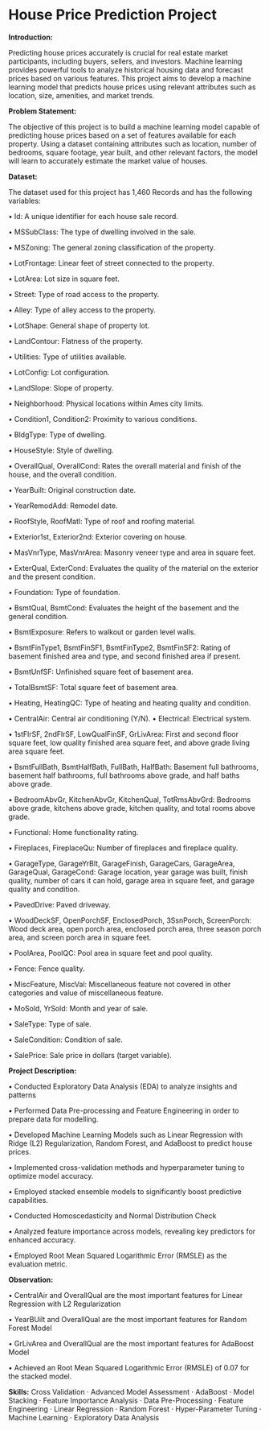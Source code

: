 # House Price Prediction Project

**Introduction:**

Predicting house prices accurately is crucial for real estate market participants, including buyers, sellers, and investors. Machine learning provides powerful tools to analyze historical housing data and forecast prices based on various features. This project aims to develop a machine learning model that predicts house prices using relevant attributes such as location, size, amenities, and market trends.

**Problem Statement:**

The objective of this project is to build a machine learning model capable of predicting house prices based on a set of features available for each property. Using a dataset containing attributes such as location, number of bedrooms, square footage, year built, and other relevant factors, the model will learn to accurately estimate the market value of houses.

**Dataset:**

The dataset used for this project has 1,460 Records and has the following variables:

•	Id: A unique identifier for each house sale record.

•	MSSubClass: The type of dwelling involved in the sale.

•	MSZoning: The general zoning classification of the property.

•	LotFrontage: Linear feet of street connected to the property.

•	LotArea: Lot size in square feet.

•	Street: Type of road access to the property.

•	Alley: Type of alley access to the property.

•	LotShape: General shape of property lot.

•	LandContour: Flatness of the property.

•	Utilities: Type of utilities available.

•	LotConfig: Lot configuration.

•	LandSlope: Slope of property.

•	Neighborhood: Physical locations within Ames city limits.

•	Condition1, Condition2: Proximity to various conditions.

•	BldgType: Type of dwelling.

•	HouseStyle: Style of dwelling.

•	OverallQual, OverallCond: Rates the overall material and finish of the house, and the overall condition.

•	YearBuilt: Original construction date.

•	YearRemodAdd: Remodel date.

•	RoofStyle, RoofMatl: Type of roof and roofing material.

•	Exterior1st, Exterior2nd: Exterior covering on house.

•	MasVnrType, MasVnrArea: Masonry veneer type and area in square feet.

•	ExterQual, ExterCond: Evaluates the quality of the material on the exterior and the present condition.

•	Foundation: Type of foundation.

•	BsmtQual, BsmtCond: Evaluates the height of the basement and the general condition.

•	BsmtExposure: Refers to walkout or garden level walls.

•	BsmtFinType1, BsmtFinSF1, BsmtFinType2, BsmtFinSF2: Rating of basement finished area and type, and second finished area if present.

•	BsmtUnfSF: Unfinished square feet of basement area.

•	TotalBsmtSF: Total square feet of basement area.

•	Heating, HeatingQC: Type of heating and heating quality and condition.

•	CentralAir: Central air conditioning (Y/N).
•	Electrical: Electrical system.

•	1stFlrSF, 2ndFlrSF, LowQualFinSF, GrLivArea: First and second floor square feet, low quality finished area square feet, and above grade living area square feet.

•	BsmtFullBath, BsmtHalfBath, FullBath, HalfBath: Basement full bathrooms, basement half bathrooms, full bathrooms above grade, and half baths above grade.

•	BedroomAbvGr, KitchenAbvGr, KitchenQual, TotRmsAbvGrd: Bedrooms above grade, kitchens above grade, kitchen quality, and total rooms above grade.

•	Functional: Home functionality rating.

•	Fireplaces, FireplaceQu: Number of fireplaces and fireplace quality.

•	GarageType, GarageYrBlt, GarageFinish, GarageCars, GarageArea, GarageQual, GarageCond: Garage location, year garage was built, finish quality, number of cars it can hold, garage area in square feet, and garage quality and condition.

•	PavedDrive: Paved driveway.

•	WoodDeckSF, OpenPorchSF, EnclosedPorch, 3SsnPorch, ScreenPorch: Wood deck area, open porch area, enclosed porch area, three season porch area, and screen porch area in square feet.

•	PoolArea, PoolQC: Pool area in square feet and pool quality.

•	Fence: Fence quality.

•	MiscFeature, MiscVal: Miscellaneous feature not covered in other categories and value of miscellaneous feature.

•	MoSold, YrSold: Month and year of sale.

•	SaleType: Type of sale.

•	SaleCondition: Condition of sale.

•	SalePrice: Sale price in dollars (target variable).

**Project Description:**

• Conducted Exploratory Data Analysis (EDA) to analyze insights and patterns

• Performed Data Pre-processing and Feature Engineering in order to prepare data for modelling.

• Developed Machine Learning Models such as Linear Regression with Ridge (L2) Regularization, Random Forest, and AdaBoost to predict house prices.

• Implemented cross-validation methods and hyperparameter tuning to optimize model accuracy.

• Employed stacked ensemble models to significantly boost predictive capabilities.

• Conducted Homoscedasticity and Normal Distribution Check

• Analyzed feature importance across models, revealing key predictors for enhanced accuracy.

• Employed Root Mean Squared Logarithmic Error (RMSLE) as the evaluation metric.

**Observation:**

•	CentralAir and OverallQual are the most important features for Linear Regression with L2 Regularization

•	YearBUilt and OverallQual are the most important features for Random Forest Model

•	GrLivArea and OverallQual are the most important features for AdaBoost Model

•	Achieved an Root Mean Squared Logarithmic Error (RMSLE) of 0.07 for the stacked model.

**Skills:** Cross Validation · Advanced Model Assessment · AdaBoost · Model Stacking · Feature Importance Analysis · Data Pre-Processing · Feature Engineering · Linear Regression · Random Forest · Hyper-Parameter Tuning · Machine Learning · Exploratory Data Analysis
